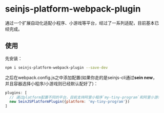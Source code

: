 # seinjs-platform-webpack-plugin

通过一个扩展自动化适配小程序、小游戏等平台，经过了一系列适配，目前基本已经完成。

## 使用

先安装：

```bash
npm i seinjs-platform-webpack-plugin --save-dev
```

之后在webpack.config.js之中添加配置(如果你走的是seinjs-cli通过**sein new**，并且容器选择小程序/小游戏则已经默认配好了)：

```js
plugins: [
  // 通过platform配置不同的平台，目前支持阿里小程序`my-tiny-program`和阿里小游戏`my-tiny-game`。
  new SeinJSPlatformPlugin({platform: 'my-tiny-program'})
]
```
